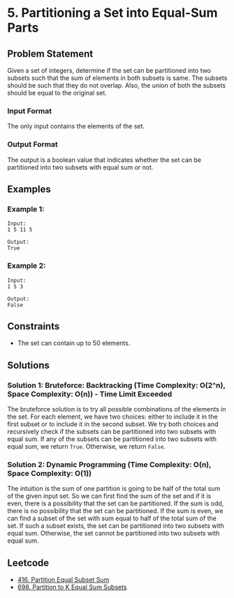 # 5. Partitioning a Set into Equal-Sum Parts
## Problem Statement
Given a set of integers, determine if the set can be partitioned into two subsets such that the sum of elements in both subsets is same. The subsets should be such that they do not overlap. Also, the union of both the subsets should be equal to the original set.

### Input Format
The only input contains the elements of the set.

### Output Format
The output is a boolean value that indicates whether the set can be partitioned into two subsets with equal sum or not.

## Examples
### Example 1:
```
Input:
1 5 11 5

Output:
True
```

### Example 2:
```
Input:
1 5 3

Output:
False
```

## Constraints
- The set can contain up to 50 elements.

## Solutions
### Solution 1: Bruteforce: Backtracking (Time Complexity: O(2^n), Space Complexity: O(n)) - Time Limit Exceeded
The bruteforce solution is to try all possible combinations of the elements in the set. For each element, we have two choices: either to include it in the first subset or to include it in the second subset. We try both choices and recursively check if the subsets can be partitioned into two subsets with equal sum. If any of the subsets can be partitioned into two subsets with equal sum, we return `True`. Otherwise, we return `False`.

### Solution 2: Dynamic Programming (Time Complexity: O(n), Space Complexity: O(1))
The intuition is the sum of one partition is going to be half of the total sum of the given input set. So we can first find the sum of the set and if it is even, there is a possibility that the set can be partitioned. If the sum is odd, there is no possibility that the set can be partitioned. If the sum is even, we can find a subset of the set with sum equal to half of the total sum of the set. If such a subset exists, the set can be partitioned into two subsets with equal sum. Otherwise, the set cannot be partitioned into two subsets with equal sum.

## Leetcode
- [416. Partition Equal Subset Sum](https://leetcode.com/problems/partition-equal-subset-sum/)
- [698. Partition to K Equal Sum Subsets](https://leetcode.com/problems/partition-to-k-equal-sum-subsets/)